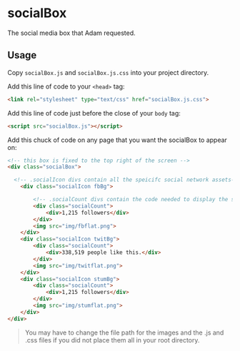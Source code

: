 socialBox
=========

The social media box that Adam requested.

Usage
-----
Copy `socialBox.js` and `socialBox.js.css` into your project directory.

Add this line of code to your `<head>` tag:
```html
<link rel="stylesheet" type="text/css" href="socialBox.js.css">
```

Add this line of code just before the close of your `body` tag:
```html
<script src="socialBox.js"></script>
```

Add this chuck of code on any page that you want the socialBox to appear on:
```html
<!-- this box is fixed to the top right of the screen -->
<div class="socialBox">

  <!-- .socialIcon divs contain all the speicifc social network assets-->
	<div class="socialIcon fbBg">

		<!-- .socialCount divs contain the code needed to display the share count for each platform -->
		<div class="socialCount">
			<div>1,215 followers</div>
		</div>
		<img src="img/fbflat.png">
	</div>
	<div class="socialIcon twitBg">
		<div class="socialCount">
			<div>338,519 people like this.</div>
		</div>
		<img src="img/twitflat.png">
	</div>
	<div class="socialIcon stumBg">
		<div class="socialCount">
			<div>1,215 followers</div>
		</div>
		<img src="img/stumflat.png">
	</div>
</div>
```
>You may have to change the file path for the images and the .js and .css files if you did not place them all in your root directory.



